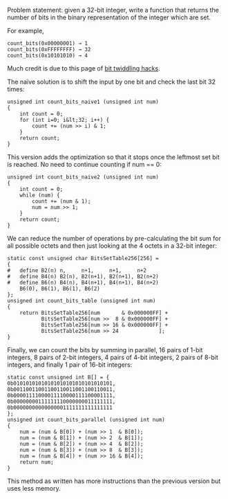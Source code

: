 Problem statement: given a 32-bit integer, write a function that returns the number of bits in the binary representation of the integer which are set.

For example,

    count_bits(0x00000001) → 1  
    count_bits(0xFFFFFFFF) → 32  
    count_bits(0x10101010) → 4

Much credit is due to this page of [bit twiddling hacks][1].

 [1]: http://graphics.stanford.edu/~seander/bithacks.html#CountBitsSetNaive

The naïve solution is to shift the input by one bit and check the last bit 32 times:

    unsigned int count_bits_naive1 (unsigned int num)
    {
        int count = 0;
        for (int i=0; i&lt;32; i++) {
            count += (num >> i) & 1;
        }
        return count;
    }


This version adds the optimization so that it stops once the leftmost set bit is reached. No need to continue counting if num == 0:

<pre class="prettyprint lang-c"><code>unsigned int count_bits_naive2 (unsigned int num)
{
    int count = 0;
    while (num) {
        count += (num & 1);
        num = num >> 1;
    }
    return count;
}
</code></pre>

We can reduce the number of operations by pre-calculating the bit sum for all possible octets and then just looking at the 4 octets in a 32-bit integer:

<pre class="prettyprint lang-c"><code>static const unsigned char BitsSetTable256[256] =
{
#   define B2(n) n,     n+1,     n+1,     n+2
#   define B4(n) B2(n), B2(n+1), B2(n+1), B2(n+2)
#   define B6(n) B4(n), B4(n+1), B4(n+1), B4(n+2)
    B6(0), B6(1), B6(1), B6(2)
};
unsigned int count_bits_table (unsigned int num)
{
    return BitsSetTable256[num       & 0x000000FF] +
           BitsSetTable256[num >>  8 & 0x000000FF] +
           BitsSetTable256[num >> 16 & 0x000000FF] +
           BitsSetTable256[num >> 24             ];
}
</code></pre>

Finally, we can count the bits by summing in parallel, 16 pairs of 1-bit integers, 8 pairs of 2-bit integers, 4 pairs of 4-bit integers, 2 pairs of 8-bit integers, and finally 1 pair of 16-bit integers:

<pre class="prettyprint lang-c"><code>static const unsigned int B[] = {
0b01010101010101010101010101010101,
0b00110011001100110011001100110011,
0b00001111000011110000111100001111,
0b00000000111111110000000011111111,
0b00000000000000001111111111111111
};
unsigned int count_bits_parallel (unsigned int num)
{
    num = (num & B[0]) + (num >> 1  & B[0]);
    num = (num & B[1]) + (num >> 2  & B[1]);
    num = (num & B[2]) + (num >> 4  & B[2]);
    num = (num & B[3]) + (num >> 8  & B[3]);
    num = (num & B[4]) + (num >> 16 & B[4]);
    return num;
}
</code></pre>

This method as written has more instructions than the previous version but uses less memory.
